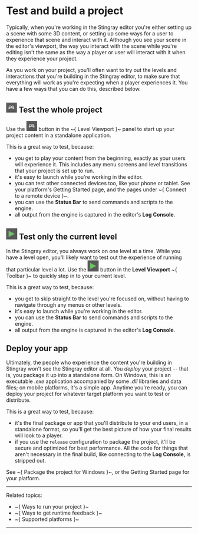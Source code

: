 # Test and build a project

Typically, when you're working in the Stingray editor you're either setting up a scene with some 3D content, or setting up some ways for a user to experience that scene and interact with it. Although you see your scene in the editor's viewport, the way you interact with the scene while you're editing isn't the same as the way a player or user will interact with it when they experience your project.

As you work on your project, you'll often want to try out the levels and interactions that you're building in the Stingray editor, to make sure that everything will work as you're expecting when a player experiences it. You have a few ways that you can do this, described below.

## ![](../../images/icon_runProject.png) Test the whole project

Use the ![controller](../../images/icon_runProject.png) button in the ~{ Level Viewport }~ panel to start up your project content in a standalone application.

This is a great way to test, because:

-	you get to play your content from the beginning, exactly as your users will experience it. This includes any menu screens and level transitions that your project is set up to run.
-	it's easy to launch while you're working in the editor.
-	you can test other connected devices too, like your phone or tablet. See your platform's Getting Started page, and the pages under ~{ Connect to a remote device }~.
-	you can use the **Status Bar** to send commands and scripts to the engine.
-	all output from the engine is captured in the editor's **Log Console**.

## ![](../../images/icon_test_level.png) Test only the current level

In the Stingray editor, you always work on one level at a time. While you have a level open, you'll likely want to test out the experience of running that particular level a lot. Use the ![](../../images/icon_test_level.png) button in the **Level Viewport** ~{ Toolbar }~ to quickly step in to your current level.

This is a great way to test, because:

-	you get to skip straight to the level you're focused on, without having to navigate through any menus or other levels.
-	it's easy to launch while you're working in the editor.
-	you can use the **Status Bar** to send commands and scripts to the engine.
-	all output from the engine is captured in the editor's **Log Console**.

## Deploy your app

Ultimately, the people who experience the content you're building in Stingray won't see the Stingray editor at all. You *deploy* your project -- that is, you package it up into a standalone form. On Windows, this is an executable *.exe* application accompanied by some *.dll* libraries and data files; on mobile platforms, it's a simple app. Anytime you're ready, you can deploy your project for whatever target platform you want to test or distribute.

This is a great way to test, because:

-	it's the final package or app that you'll distribute to your end users, in a standalone format, so you'll get the best picture of how your final results will look to a player.
-	if you use the `release` configuration to package the project, it'll be secure and optimized for best performance. All the code for things that aren't necessary in the final build, like connecting to the **Log Console**, is stripped out.

See ~{ Package the project for Windows }~, or the Getting Started page for your platform.

---
Related topics:
-	~{ Ways to run your project }~
-	~{ Ways to get runtime feedback }~
-	~{ Supported platforms }~
---
